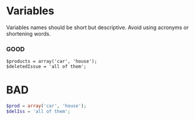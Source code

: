 # Variables

Variables names should be short but descriptive. Avoid using acronyms or shortening words.

### GOOD
```
$products = array('car', 'house');
$deletedIssue = 'all of them';
```

# BAD
```PHP
$prod = array('car', 'house');
$delIss = 'all of them';
```
